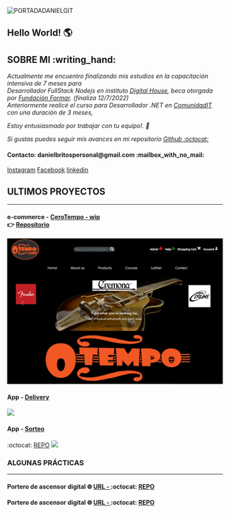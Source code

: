 ![PORTADADANIELGIT](https://user-images.githubusercontent.com/78456565/172761607-0b729d56-4011-49f8-a906-29d5cf301846.png)

## Hello World! :earth_americas:
<h2>SOBRE MI :writing_hand: </h2>
<p>
 <i>
Actualmente me encuentro finalizando mis estudios en la capacitación intensiva de 7 meses para<br/>
Desarrollador FullStack Nodejs en instituto <a href="https://www.digitalhouse.com/ar">Digital House</a>, beca otorgada por <a href="https://www.fundacionformar.net/agencia-de-programacion">Fundación Formar</a>. (finaliza 12/7/2022)<br/>
Anteriormente realicé el curso para Desarrollador .NET en <a href="https://www.comunidadit.org/">ComunidadIT</a> con una duración de 3 meses, <br/>
 
Estoy entusiasmado por trabajar con tu equipo!. :star_struck:
 
Si gustas puedes seguir mis avances en mi repositorio <a href="https://github.com/daniel-britos?tab=repositories">Github :octocat: </a>
 </i>
</p>

<h4>Contacto: danielbritospersonal@gmail.com :mailbox_with_no_mail: </h4>
<a href="https://www.instagram.com/danielbritos.vfx/">Instagram</a>
<a href="https://www.instagram.com/danielbritos.vfx/">Facebook</a>
<a href="https://www.linkedin.com/in/daniel-britos-976840206/">linkedin</a>

<h2><b>ULTIMOS PROYECTOS</b></h2>
<hr/>
<h4>e-commerce - <a href="https://cero-tempo14.herokuapp.com/">CeroTempo - wip</a><br>
👉 <a href="https://github.com/daniel-britos/grupo_3_CeroTempo.gits">Repositorio</a>
</h4>
<img src="https://raw.githubusercontent.com/daniel-britos/grupo_3_CeroTempo/main/Extras/gitImageCeroTempo.jpg">

<h4>App - <a href="https://github.com/daniel-britos?tab=repositories">Delivery</a></h4>
<img src="https://github.com/daniel-britos/grupo_3_CeroTempo/blob/main/Extras/sitio.png">

<h4>App - <a href="https://youtu.be/CvmYO6TAT_M">Sorteo</a></h4>
:octocat: <a href="https://github.com/daniel-britos/App-Sorteos.git">REPO</a>
<img src="https://github.com/daniel-britos/grupo_3_CeroTempo/blob/main/Extras/sitio.png">


<h3><b> ALGUNAS PRÁCTICAS </b></h3>
<hr/>
<h4> Portero de ascensor digital 
 🌐 <a href="https://portero-digital.000webhostapp.com/">URL - </a>
 :octocat: <a href="https://github.com/daniel-britos/portero-digital.git">REPO</a>
</h4>
<h4> Portero de ascensor digital 
 🌐 <a href="https://portero-digital.000webhostapp.com/">URL - </a>
 :octocat: <a href="https://github.com/daniel-britos/portero-digital.git">REPO</a>
</h4>









